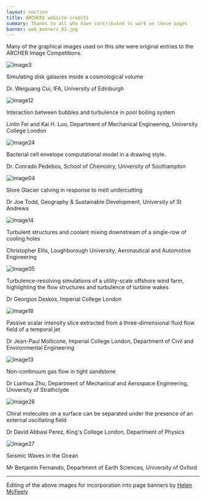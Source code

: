 ```yaml
---
layout: section
title: ARCHER2 website credits
summary: Thanks to all who have contributed to work on these pages
banner: web_banners_02.jpg
---
```


Many of the graphical images used on this site were original entries to the ARCHER Image Competitions.


![Image3](http://www.archer.ac.uk/about-archer/news-events/events/image-comp/gallery-2019/03_Entry.jpg)

Simulating disk galaxies inside a cosmological volume

Dr. Weiguang Cui, IFA, University of Edinburgh



![Image12](http://www.archer.ac.uk/about-archer/news-events/events/image-comp/gallery-2019/12_Entry.jpg)

Interaction between bubbles and turbulence in pool boiling system

Linlin Fei and Kai H. Luo, Department of Mechanical Engineering, University College London

![Image24](http://www.archer.ac.uk/about-archer/news-events/events/image-comp/gallery-2019/24_Entry.jpg)

Bacterial cell envelope computational model in a drawing style.

Dr. Conrado Pedebos, School of Chemistry, University of Southampton

![Image04](http://www.archer.ac.uk/about-archer/news-events/events/image-comp/gallery-2019/04_Entry.jpg)

Store Glacier calving in response to melt undercutting

Dr Joe Todd, Geography & Sustainable Development, University of St Andrews

![Image14](http://www.archer.ac.uk/about-archer/news-events/events/image-comp/gallery-2019/14_Entry.jpg)

Turbulent structures and coolant mixing downstream of a single-row of cooling holes

Christopher Ellis, Loughborough University, Aeronautical and Automotive Engineering


![Image05](http://www.archer.ac.uk/about-archer/news-events/events/image-comp/gallery-2019/05_Entry.jpg)

 Turbulence-resolving simulations of a utility-scale offshore wind farm, highlighting the flow structures and turbulence of turbine wakes

Dr Georgios Deskos, Imperial College London

![Image18](http://www.archer.ac.uk/about-archer/news-events/events/image-comp/gallery-2019/18_Entry.jpg)

Passive scalar intensity slice extracted from a three-dimensional fluid flow field of a temporal jet

Dr Jean-Paul Mollicone, Imperial College London, Department of Civil and Environmental Engineering

![Image13](http://www.archer.ac.uk/about-archer/news-events/events/image-comp/gallery-2019/13_Entry.jpg)

Non-continuum gas flow in tight sandstone

Dr Lianhua Zhu, Department of Mechanical and Aerospace Engineering, University of Strathclyde



![Image28](http://www.archer.ac.uk/about-archer/news-events/events/image-comp/gallery-2019/28_Entry.jpg)

Chiral molecules on a surface can be separated under the presence of an external oscillating field

Dr David Abbasi Perez, King's College London, Department of Physics 

![Image27](http://www.archer.ac.uk/about-archer/news-events/events/image-comp/gallery-2019/27_Entry.jpg)

Seismic Waves in the Ocean

Mr Benjamin Fernando, Department of Earth Sciences, University of Oxford 

---

Editing of the above images for incorporation into page banners by [Helen McFeely](http://helenmcfeely.blogspot.com/)